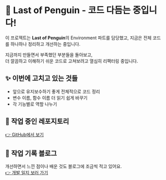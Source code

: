 # 🐧 Last of Penguin - 코드 다듬는 중입니다!

이 프로젝트는 **Last of Penguin**의 Environment 파트를 담당했고, 지금은 전체 코드를 하나하나 정리하고 개선하는 중입니다.

지금까지 만들면서 부족했던 부분들을 돌아보고,  
더 깔끔하고 이해하기 쉬운 코드로 고쳐보려고 열심히 리팩터링 중입니다.

## ✨ 이번에 고치고 있는 것들

- 앞으로 유지보수하기 좋게 전체적으로 코드 정리
- 변수 이름, 함수 이름 더 읽기 쉽게 바꾸기
- 각 기능별로 역할 나누기

## 📂 작업 중인 레포지토리

[👉 GitHub에서 보기](https://github.com/Develowonn/Island_Generator_Code)

## 📝 작업 기록 블로그

개선하면서 느낀 점이나 배운 것도 블로그에 조금씩 적고 있어요.  
[👉 개발 일지 보러 가기](https://developwon.tistory.com/category/UNITY/Last%20Of%20Penguin)
